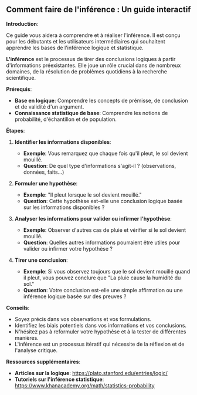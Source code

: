 ## Comment faire de l'inférence : Un guide interactif 

**Introduction**:

Ce guide vous aidera à comprendre et à réaliser l'inférence. Il est conçu pour les débutants et les utilisateurs intermédiaires qui souhaitent apprendre les bases de l'inférence logique et statistique.

**L'inférence** est le processus de tirer des conclusions logiques à partir d'informations préexistantes.  Elle joue un rôle crucial dans de nombreux domaines, de la résolution de problèmes quotidiens à la recherche scientifique. 

**Prérequis**:

* **Base en logique**: Comprendre les concepts de prémisse, de conclusion et de validité d'un argument.
* **Connaissance statistique de base**:  Comprendre les notions de probabilité, d'échantillon et de population.

**Étapes**:

1. **Identifier les informations disponibles**: 
    * **Exemple**: Vous remarquez que chaque fois qu'il pleut, le sol devient mouillé. 
    * **Question**: De quel type d'informations s'agit-il ? (observations, données, faits...)

2. **Formuler une hypothèse**:
    * **Exemple**: "Il pleut lorsque le sol devient mouillé."
    * **Question**: Cette hypothèse est-elle une conclusion logique basée sur les informations disponibles ?

3. **Analyser les informations pour valider ou infirmer l'hypothèse**:
    * **Exemple**: Observer d'autres cas de pluie et vérifier si le sol devient mouillé.
    * **Question**:  Quelles autres informations pourraient être utiles pour valider ou infirmer votre hypothèse ?

4. **Tirer une conclusion**:
    * **Exemple**: Si vous observez toujours que le sol devient mouillé quand il pleut, vous pouvez conclure que "La pluie cause la humidité du sol."
    * **Question**:  Votre conclusion est-elle une simple affirmation ou une inférence logique basée sur des preuves ?

**Conseils**:

* Soyez précis dans vos observations et vos formulations.
* Identifiez les biais potentiels dans vos informations et vos conclusions.
* N'hésitez pas à reformuler votre hypothèse et à la tester de différentes manières.
*  L'inférence est un processus itératif qui nécessite de la réflexion et de l'analyse critique.

**Ressources supplémentaires**:

* **Articles sur la logique**:  https://plato.stanford.edu/entries/logic/
* **Tutoriels sur l'inférence statistique**: https://www.khanacademy.org/math/statistics-probability


